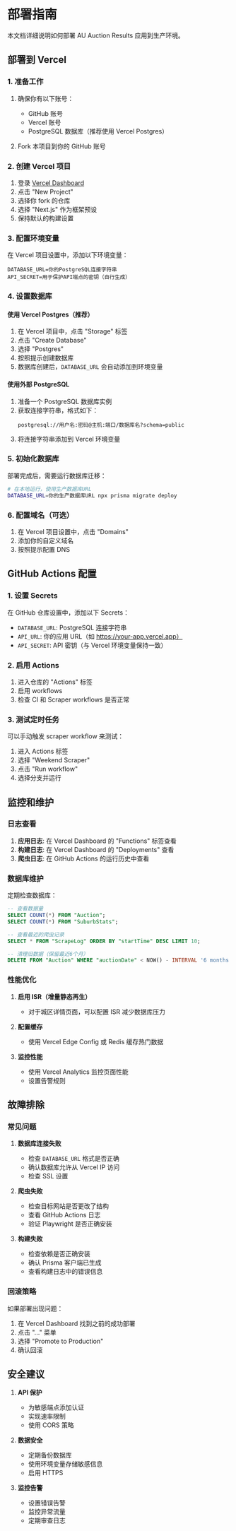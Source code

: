 # 部署指南

本文档详细说明如何部署 AU Auction Results 应用到生产环境。

## 部署到 Vercel

### 1. 准备工作

1. 确保你有以下账号：
   - GitHub 账号
   - Vercel 账号
   - PostgreSQL 数据库（推荐使用 Vercel Postgres）

2. Fork 本项目到你的 GitHub 账号

### 2. 创建 Vercel 项目

1. 登录 [Vercel Dashboard](https://vercel.com/dashboard)
2. 点击 "New Project"
3. 选择你 fork 的仓库
4. 选择 "Next.js" 作为框架预设
5. 保持默认的构建设置

### 3. 配置环境变量

在 Vercel 项目设置中，添加以下环境变量：

```
DATABASE_URL=你的PostgreSQL连接字符串
API_SECRET=用于保护API端点的密钥（自行生成）
```

### 4. 设置数据库

#### 使用 Vercel Postgres（推荐）

1. 在 Vercel 项目中，点击 "Storage" 标签
2. 点击 "Create Database"
3. 选择 "Postgres"
4. 按照提示创建数据库
5. 数据库创建后，`DATABASE_URL` 会自动添加到环境变量

#### 使用外部 PostgreSQL

1. 准备一个 PostgreSQL 数据库实例
2. 获取连接字符串，格式如下：
   ```
   postgresql://用户名:密码@主机:端口/数据库名?schema=public
   ```
3. 将连接字符串添加到 Vercel 环境变量

### 5. 初始化数据库

部署完成后，需要运行数据库迁移：

```bash
# 在本地运行，使用生产数据库URL
DATABASE_URL=你的生产数据库URL npx prisma migrate deploy
```

### 6. 配置域名（可选）

1. 在 Vercel 项目设置中，点击 "Domains"
2. 添加你的自定义域名
3. 按照提示配置 DNS

## GitHub Actions 配置

### 1. 设置 Secrets

在 GitHub 仓库设置中，添加以下 Secrets：

- `DATABASE_URL`: PostgreSQL 连接字符串
- `API_URL`: 你的应用 URL（如 https://your-app.vercel.app）
- `API_SECRET`: API 密钥（与 Vercel 环境变量保持一致）

### 2. 启用 Actions

1. 进入仓库的 "Actions" 标签
2. 启用 workflows
3. 检查 CI 和 Scraper workflows 是否正常

### 3. 测试定时任务

可以手动触发 scraper workflow 来测试：

1. 进入 Actions 标签
2. 选择 "Weekend Scraper"
3. 点击 "Run workflow"
4. 选择分支并运行

## 监控和维护

### 日志查看

1. **应用日志**: 在 Vercel Dashboard 的 "Functions" 标签查看
2. **构建日志**: 在 Vercel Dashboard 的 "Deployments" 查看
3. **爬虫日志**: 在 GitHub Actions 的运行历史中查看

### 数据库维护

定期检查数据库：

```sql
-- 查看数据量
SELECT COUNT(*) FROM "Auction";
SELECT COUNT(*) FROM "SuburbStats";

-- 查看最近的爬虫记录
SELECT * FROM "ScrapeLog" ORDER BY "startTime" DESC LIMIT 10;

-- 清理旧数据（保留最近6个月）
DELETE FROM "Auction" WHERE "auctionDate" < NOW() - INTERVAL '6 months';
```

### 性能优化

1. **启用 ISR（增量静态再生）**
   - 对于城区详情页面，可以配置 ISR 减少数据库压力

2. **配置缓存**
   - 使用 Vercel Edge Config 或 Redis 缓存热门数据

3. **监控性能**
   - 使用 Vercel Analytics 监控页面性能
   - 设置告警规则

## 故障排除

### 常见问题

1. **数据库连接失败**
   - 检查 `DATABASE_URL` 格式是否正确
   - 确认数据库允许从 Vercel IP 访问
   - 检查 SSL 设置

2. **爬虫失败**
   - 检查目标网站是否更改了结构
   - 查看 GitHub Actions 日志
   - 验证 Playwright 是否正确安装

3. **构建失败**
   - 检查依赖是否正确安装
   - 确认 Prisma 客户端已生成
   - 查看构建日志中的错误信息

### 回滚策略

如果部署出现问题：

1. 在 Vercel Dashboard 找到之前的成功部署
2. 点击 "..." 菜单
3. 选择 "Promote to Production"
4. 确认回滚

## 安全建议

1. **API 保护**
   - 为敏感端点添加认证
   - 实现速率限制
   - 使用 CORS 策略

2. **数据安全**
   - 定期备份数据库
   - 使用环境变量存储敏感信息
   - 启用 HTTPS

3. **监控告警**
   - 设置错误告警
   - 监控异常流量
   - 定期审查日志